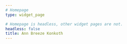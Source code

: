 ```yaml
---
# Homepage
type: widget_page

# Homepage is headless, other widget pages are not.
headless: false
title: Ann Breeze Konkoth
---
```

